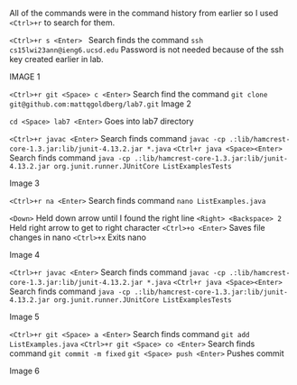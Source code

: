 All of the commands were in the command history from earlier so I used `<Ctrl>+r` to search for them.


`<Ctrl>+r s <Enter> `
Search finds the command `ssh cs15lwi23ann@ieng6.ucsd.edu`
Password is not needed because of the ssh key created earlier in lab.

IMAGE 1

`<Ctrl>+r git <Space> c <Enter>`
Search find the command `git clone git@github.com:mattqgoldberg/lab7.git`
Image 2

`cd <Space> lab7 <Enter>`
Goes into lab7 directory

`<Ctrl>+r javac <Enter>`
Search finds command `javac -cp .:lib/hamcrest-core-1.3.jar:lib/junit-4.13.2.jar *.java`
`<Ctrl+r java <Space><Enter>`
Search finds command `java -cp .:lib/hamcrest-core-1.3.jar:lib/junit-4.13.2.jar org.junit.runner.JUnitCore ListExamplesTests`

Image 3

`<Ctrl>+r na <Enter>`
Search finds command `nano ListExamples.java`

`<Down>`
Held down arrow until I found the right line
`<Right> <Backspace> 2`
Held right arrow to get to right character
`<Ctrl>+o <Enter>`
Saves file changes in nano
`<Ctrl>+x`
Exits nano

Image 4

`<Ctrl>+r javac <Enter>`
Search finds command `javac -cp .:lib/hamcrest-core-1.3.jar:lib/junit-4.13.2.jar *.java`
`<Ctrl+r java <Space><Enter>`
Search finds command `java -cp .:lib/hamcrest-core-1.3.jar:lib/junit-4.13.2.jar org.junit.runner.JUnitCore ListExamplesTests`

Image 5

`<Ctrl>+r git <Space> a <Enter>`
Search finds command `git add ListExamples.java`
`<Ctrl>+r git <Space> co <Enter>`
Search finds command `git commit -m fixed`
`git <Space> push <Enter>`
Pushes commit

Image 6
